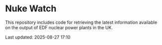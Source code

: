 # Nuke Watch

This repository includes code for retrieving the latest information available on the output of EDF nuclear power plants in the UK.

Last updated: 2025-08-27 17:10